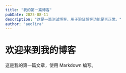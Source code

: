 ```yaml
---
title: "我的第一篇博客"
pubDate: 2025-08-11
description: "这是一篇测试博客，用于验证博客功能是否正常。"
author: "aeolira"
---
```


# 欢迎来到我的博客

这是我的第一篇文章，使用 Markdown 编写。